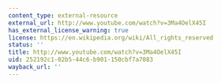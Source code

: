 ```yaml
---
content_type: external-resource
external_url: http://www.youtube.com/watch?v=3Ma4OelX45I
has_external_license_warning: true
license: https://en.wikipedia.org/wiki/All_rights_reserved
status: ''
title: http://www.youtube.com/watch?v=3Ma4OelX45I
uid: 252192c1-02b5-44c6-b901-150cbf7a7083
wayback_url: ''
---
```

